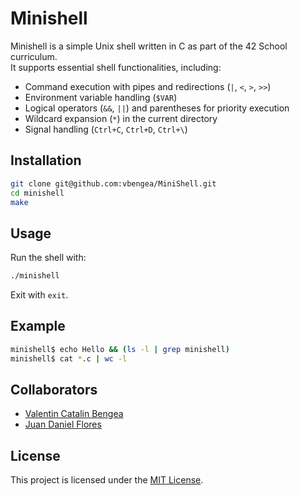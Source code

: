 # Minishell

Minishell is a simple Unix shell written in C as part of the 42 School curriculum.  
It supports essential shell functionalities, including:  

- Command execution with pipes and redirections (`|`, `<`, `>`, `>>`)  
- Environment variable handling (`$VAR`)  
- Logical operators (`&&`, `||`) and parentheses for priority execution  
- Wildcard expansion (`*`) in the current directory  
- Signal handling (`Ctrl+C`, `Ctrl+D`, `Ctrl+\`)  

## Installation

```sh
git clone git@github.com:vbengea/MiniShell.git
cd minishell
make
```

## Usage

Run the shell with:  

```sh
./minishell
```

Exit with `exit`.  

## Example

```sh
minishell$ echo Hello && (ls -l | grep minishell)
minishell$ cat *.c | wc -l
```

## Collaborators

- [Valentin Catalin Bengea](https://github.com/vbengea)  
- [Juan Daniel Flores](https://github.com/juandfloresm)  

## License

This project is licensed under the [MIT License](LICENSE).  

